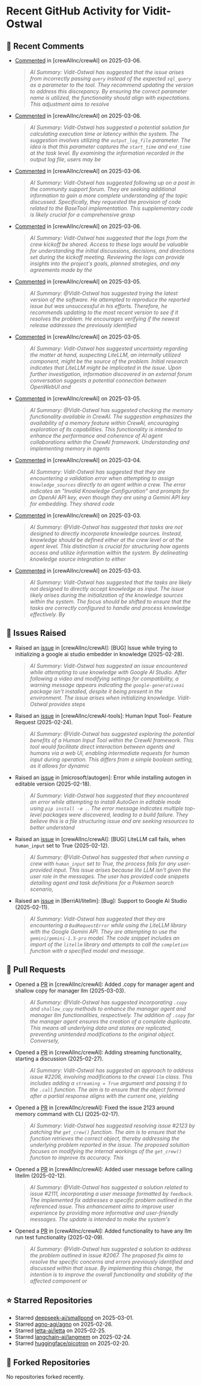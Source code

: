 # Recent GitHub Activity for Vidit-Ostwal

## 💬 Recent Comments
- [Commented](https://github.com/crewAIInc/crewAI/issues/1866#issuecomment-2704446036) in [crewAIInc/crewAI] on 2025-03-06.
  > *AI Summary: Vidit-Ostwal has suggested that the issue arises from incorrectly passing `query` instead of the expected `sql_query` as a parameter to the tool. They recommend updating the version to address this discrepancy. By ensuring the correct parameter name is utilized, the functionality should align with expectations. This adjustment aims to resolve*
- [Commented](https://github.com/crewAIInc/crewAI/issues/1875#issuecomment-2704429873) in [crewAIInc/crewAI] on 2025-03-06.
  > *AI Summary: Vidit-Ostwal has suggested a potential solution for calculating execution time or latency within the system. The suggestion involves utilizing the `output_log_file` parameter. The idea is that this parameter captures the `start_time` and `end_time` at the task level. By examining the information recorded in the output log file, users may be*
- [Commented](https://github.com/crewAIInc/crewAI/issues/2288#issuecomment-2704377369) in [crewAIInc/crewAI] on 2025-03-06.
  > *AI Summary: Vidit-Ostwal has suggested following up on a post in the community support forum. They are seeking additional information to gain a more complete understanding of the topic discussed. Specifically, they requested the provision of code related to the BaseTool implementation. This supplementary code is likely crucial for a comprehensive grasp*
- [Commented](https://github.com/crewAIInc/crewAI/issues/2294#issuecomment-2704225087) in [crewAIInc/crewAI] on 2025-03-06.
  > *AI Summary: Vidit-Ostwal has suggested that the logs from the crew kickoff be shared. Access to these logs would be valuable for understanding the initial discussions, decisions, and directions set during the kickoff meeting. Reviewing the logs can provide insights into the project's goals, planned strategies, and any agreements made by the*
- [Commented](https://github.com/crewAIInc/crewAI/issues/1882#issuecomment-2701818692) in [crewAIInc/crewAI] on 2025-03-05.
  > *AI Summary: @Vidit-Ostwal has suggested trying the latest version of the software. He attempted to reproduce the reported issue but was unsuccessful in his efforts. Therefore, he recommends updating to the most recent version to see if it resolves the problem. He encourages verifying if the newest release addresses the previously identified*
- [Commented](https://github.com/crewAIInc/crewAI/issues/2282#issuecomment-2701402365) in [crewAIInc/crewAI] on 2025-03-05.
  > *AI Summary: Vidit-Ostwal has suggested uncertainty regarding the matter at hand, suspecting LiteLLM, an internally utilized component, might be the source of the problem. Initial research indicates that LiteLLM might be implicated in the issue. Upon further investigation, information discovered in an external forum conversation suggests a potential connection between OpenWebUI and*
- [Commented](https://github.com/crewAIInc/crewAI/issues/2284#issuecomment-2701361461) in [crewAIInc/crewAI] on 2025-03-05.
  > *AI Summary: @Vidit-Ostwal has suggested checking the memory functionality available in CrewAI. The suggestion emphasizes the availability of a memory feature within CrewAI, encouraging exploration of its capabilities. This functionality is intended to enhance the performance and coherence of AI agent collaborations within the CrewAI framework. Understanding and implementing memory in agents*
- [Commented](https://github.com/crewAIInc/crewAI/issues/2233#issuecomment-2696062734) in [crewAIInc/crewAI] on 2025-03-04.
  > *AI Summary: Vidit-Ostwal has suggested that they are encountering a validation error when attempting to assign `knowledge_sources` directly to an agent within a crew. The error indicates an "Invalid Knowledge Configuration" and prompts for an OpenAI API key, even though they are using a Gemini API key for embedding. They shared code*
- [Commented](https://github.com/crewAIInc/crewAI/issues/2233#issuecomment-2695213518) in [crewAIInc/crewAI] on 2025-03-03.
  > *AI Summary: @Vidit-Ostwal has suggested that tasks are not designed to directly incorporate knowledge sources. Instead, knowledge should be defined either at the crew level or at the agent level. This distinction is crucial for structuring how agents access and utilize information within the system. By delineating knowledge source integration to either*
- [Commented](https://github.com/crewAIInc/crewAI/issues/2234#issuecomment-2695204872) in [crewAIInc/crewAI] on 2025-03-03.
  > *AI Summary: Vidit-Ostwal has suggested that the tasks are likely not designed to directly accept knowledge as input. The issue likely arises during the initialization of the knowledge sources within the system. The focus should be shifted to ensure that the tasks are correctly configured to handle and process knowledge effectively. By*

## 🐛 Issues Raised
- Raised an [issue](https://github.com/crewAIInc/crewAI/issues/2255) in [crewAIInc/crewAI]: [BUG] Issue while trying to initializing a google ai studio embedder in knowledge (2025-02-28).
  > *AI Summary: Vidit-Ostwal has suggested an issue encountered while attempting to use knowledge with Google AI Studio. After following a video and modifying settings for compatibility, a warning message appears indicating the `google-generativeai` package isn't installed, despite it being present in the environment. The issue arises when initializing knowledge. Vidit-Ostwal provides steps*
- Raised an [issue](https://github.com/crewAIInc/crewAI-tools/issues/223) in [crewAIInc/crewAI-tools]: Human Input Tool- Feature Request (2025-02-24).
  > *AI Summary: @Vidit-Ostwal has suggested exploring the potential benefits of a Human Input Tool within the CrewAI framework. This tool would facilitate direct interaction between agents and humans via a web UI, enabling intermediate requests for human input during operation. This differs from a simple boolean setting, as it allows for dynamic*
- Raised an [issue](https://github.com/microsoft/autogen/issues/5591) in [microsoft/autogen]: Error while installing autogen in editable version (2025-02-18).
  > *AI Summary: Vidit-Ostwal has suggested that they encountered an error while attempting to install AutoGen in editable mode using `pip install -e .`. The error message indicates multiple top-level packages were discovered, leading to a build failure. They believe this is a file structuring issue and are seeking resources to better understand*
- Raised an [issue](https://github.com/crewAIInc/crewAI/issues/2111) in [crewAIInc/crewAI]: [BUG] LiteLLM call fails, when `human_input` set to True (2025-02-12).
  > *AI Summary: @Vidit-Ostwal has suggested that when running a crew with `human_input` set to True, the process fails for any user-provided input. This issue arises because lite LLM isn't given the user role in the messages. The user has provided code snippets detailing agent and task definitions for a Pokemon search scenario,*
- Raised an [issue](https://github.com/BerriAI/litellm/issues/8467) in [BerriAI/litellm]: [Bug]: Support to Google AI Studio (2025-02-11).
  > *AI Summary: Vidit-Ostwal has suggested that they are encountering a `BadRequestError` while using the LiteLLM library with the Google Gemini API. They are attempting to use the `gemini/gemini-1.5-pro` model. The code snippet includes an import of the `litellm` library and attempts to call the `completion` function with a specified model and message.*

## 🚀 Pull Requests
- Opened a [PR](https://github.com/crewAIInc/crewAI/pull/2265) in [crewAIInc/crewAI]: Added .copy for manager agent and shallow copy for manager llm (2025-03-03).
  > *AI Summary: @Vidit-Ostwal has suggested incorporating `.copy` and `shallow_copy` methods to enhance the manager agent and manager llm functionalities, respectively. The addition of `.copy` for the manager agent ensures the creation of a complete duplicate. This means all underlying data and states are replicated, preventing unintended modifications to the original object. Conversely,*
- Opened a [PR](https://github.com/crewAIInc/crewAI/pull/2247) in [crewAIInc/crewAI]: Adding streaming functionality, starting a discussion (2025-02-27).
  > *AI Summary: Vidit-Ostwal has suggested an approach to address issue #2206, involving modifications to the crewai `llm` class. This includes adding a `streaming = True` argument and passing it to the `.call` function. The aim is to ensure that the object formed after a partial response aligns with the current one, yielding*
- Opened a [PR](https://github.com/crewAIInc/crewAI/pull/2155) in [crewAIInc/crewAI]: Fixed the issue 2123 around memory command with CLI (2025-02-17).
  > *AI Summary: Vidit-Ostwal has suggested resolving issue #2123 by patching the `get_crew()` function. The aim is to ensure that the function retrieves the correct object, thereby addressing the underlying problem reported in the issue. The proposed solution focuses on modifying the internal workings of the `get_crew()` function to improve its accuracy. This*
- Opened a [PR](https://github.com/crewAIInc/crewAI/pull/2112) in [crewAIInc/crewAI]: Added user message before calling litellm (2025-02-12).
  > *AI Summary: @Vidit-Ostwal has suggested a solution related to issue #2111, incorporating a user message formatted by `feedback`. The implemented fix addresses a specific problem outlined in the referenced issue. This enhancement aims to improve user experience by providing more informative and user-friendly messages. The update is intended to make the system's*
- Opened a [PR](https://github.com/crewAIInc/crewAI/pull/2071) in [crewAIInc/crewAI]: Added functionality to have any llm run test functionality (2025-02-09).
  > *AI Summary: @Vidit-Ostwal has suggested a solution to address the problem outlined in issue #2067. The proposed fix aims to resolve the specific concerns and errors previously identified and discussed within that issue. By implementing this change, the intention is to improve the overall functionality and stability of the affected component or*

## ⭐ Starred Repositories
- Starred [deepseek-ai/smallpond](https://github.com/deepseek-ai/smallpond) on 2025-03-01.
- Starred [agno-agi/agno](https://github.com/agno-agi/agno) on 2025-02-26.
- Starred [letta-ai/letta](https://github.com/letta-ai/letta) on 2025-02-25.
- Starred [langchain-ai/langmem](https://github.com/langchain-ai/langmem) on 2025-02-24.
- Starred [huggingface/picotron](https://github.com/huggingface/picotron) on 2025-02-20.

## 🍴 Forked Repositories
No repositories forked recently.
